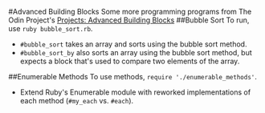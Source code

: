 #Advanced Building Blocks
Some more programming programs from The Odin Project's [Projects: Advanced Building Blocks](http://www.theodinproject.com/ruby-programming/advanced-building-blocks)
##Bubble Sort
To run, use `ruby bubble_sort.rb`.
+ `#bubble_sort` takes an array and sorts using the bubble sort method.
+ `#bubble_sort_by` also sorts an array using the bubble sort method, but expects a block that's used to compare two elements of the array.

##Enumerable Methods
To use methods, `require './enumerable_methods'`.
+ Extend Ruby's Enumerable module with reworked implementations of each method (`#my_each` vs. `#each`).
